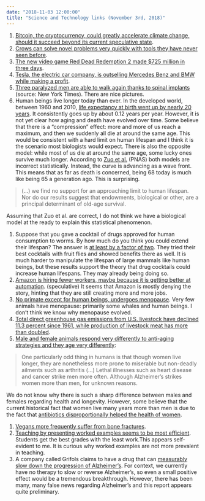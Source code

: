 ```yaml
---
date: "2018-11-03 12:00:00"
title: "Science and Technology links (November 3rd, 2018)"
---
```




1. [Bitcoin, the cryptocurrency, could greatly accelerate climate change, should it succeed beyond its current speculative state](https://www.nature.com/articles/s41558-018-0321-8).
1. [Crows can solve novel problems very quickly with tools they have never seen before](https://www.bbc.com/news/science-environment-45968935).
1. [The new video game Red Dead Redemption 2 made $725 million in three days](https://variety.com/2018/gaming/news/red-dead-redemption-2-opening-weekend-1203014421/).
1. [Tesla, the electric car company, is outselling Mercedes Benz and BMW while making a profit](https://www.forbes.com/sites/enriquedans/2018/10/28/guess-what-everyone-was-wrong-about-tesla/).
1. [Three paralyzed men are able to walk again thanks to spinal implants](https://www.nytimes.com/2018/10/31/health/spine-surgery-paralysis.html) (source: New York Times). There are nice pictures.
1. Human beings live longer today than ever. In the developed world, between 1960 and 2010, [life expectancy at birth went up by nearly 20 years](https://gurumavin.com/life-expectancy-increase-future/). It consistently goes up by about 0.12 years per year. However, it is not yet clear how aging and death have evolved over time. Some believe that there is a &ldquo;compression&rdquo; effect: more and more of us reach a maximum, and then we suddenly all die at around the same age. This would be consistent with a hard limit on human lifespan and I think it is the scenario most biologists would expect. There is also the opposite model: while most of us die at around the same age, some lucky ones survive much longer. According to [Zuo et al.](http://www.pnas.org/content/115/44/11209) (PNAS) both models are incorrect statistically. Instead, the curve is advancing as a wave front. This means that as far as death is concerned, being 68 today is much like being 65 a generation ago. This is surprising.<br/>

> (&hellip;) we find no support for an approaching limit to human lifespan. Nor do our results suggest that endowments, biological or other, are a principal determinant of old-age survival.


Assuming that Zuo et al. are correct, I do not think we have a biological model at the ready to explain this statistical phenomenon.
1. Suppose that you gave a cocktail of drugs approved for human consumption to worms. By how much do you think you could extend their lifespan? The answer is [at least by a factor of two](https://www.biorxiv.org/content/early/2017/08/01/153205). They tried their best cocktails with fruit flies and showed benefits there as well. It is much harder to manipulate the lifespan of large mammals like human beings, but these results support the theory that drug cocktails could increase human lifespans. They may already being doing so.
1. [Amazon is hiring fewer workers, maybe because it is getting better at automation](https://qz.com/1449634/amazons-reduced-holiday-hiring-is-a-bad-sign-for-human-workers/). (speculative) It seems that Amazon is mostly denying the story, hinting that they are still creating more and more jobs.
1. [No primate except for human beings, undergoes menopause](https://link.springer.com/chapter/10.1007/978-3-319-98285-4_3). Very few animals have menopause: primarily some whales and human beings. I don&rsquo;t think we know why menopause evolved.
1. [Total direct greenhouse gas emissions from U.S. livestock have declined 11.3 percent since 1961, while production of livestock meat has more than doubled](https://theconversation.com/amp/yes-eating-meat-affects-the-environment-but-cows-are-not-killing-the-climate-94968).
1. [Male and female animals respond very differently to anti-aging strategies and they age very differently](https://medium.com/neodotlife/male-female-aging-differences-5840454f7ecf):<br/>

> One particularly odd thing in humans is that though women live longer, they are nonetheless more prone to miserable but non-deadly ailments such as arthritis (&hellip;) Lethal illnesses such as heart disease and cancer strike men more often. Although Alzheimer&rsquo;s strikes women more than men, for unknown reasons.


We do not know why there is such a sharp difference between males and females regarding health and longevity. However, some believe that the current historical fact that women live many years more than men is due to the fact that [antibiotics disproportionally helped the health of women](https://ourworldindata.org/why-do-women-live-longer-than-men).
1. [Vegans more frequently suffer from bone fractures](https://academic.oup.com/nutritionreviews/advance-article-abstract/doi/10.1093/nutrit/nuy045/5146363).
1. [Teaching by presenting worked examples seems to be most efficient](https://www.sciencedirect.com/science/article/pii/S074756321530114X). Students get the best grades with the least work.This appears self-evident to me. It is curious why worked examples are not more prevalent in teaching.
1. A company called Grifols claims to have a drug that can [measurably slow down the progression of Alzheimer&rsquo;s](https://www.prnewswire.com/news-releases/grifols-demonstrates-a-significant-reduction-61-in-the-progression-of-moderate-alzheimers-disease-using-its-ambar-treatment-protocol-300738956.html). For context, we currently have no therapy to slow or reverse Alzheimer&rsquo;s, so even a small positive effect would be a tremendous breakthrough. However, there has been many, many false news regarding Alzheimer&rsquo;s and this report appears quite preliminary.


